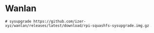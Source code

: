 # Wanlan


```
# sysupgrade https://github.com/izer-xyz/wanlan/releases/latest/download/rpi-squashfs-sysupgrade.img.gz 
```
